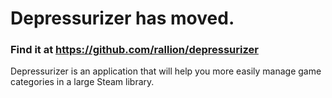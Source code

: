 # Depressurizer has moved. #

### Find it at https://github.com/rallion/depressurizer ###

Depressurizer is an application that will help you more easily manage game categories in a large Steam library.